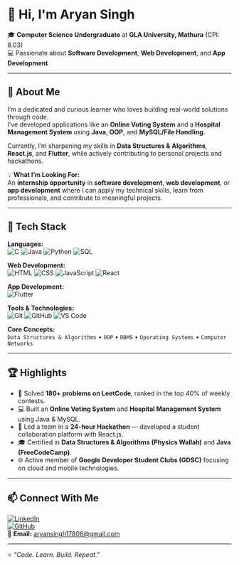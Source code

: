 # 👋 Hi, I'm Aryan Singh  

🎓 **Computer Science Undergraduate** at **GLA University, Mathura** (CPI: 8.03)  
💻 Passionate about **Software Development**, **Web Development**, and **App Development**  

---

## 🚀 About Me  

I’m a dedicated and curious learner who loves building real-world solutions through code.  
I’ve developed applications like an **Online Voting System** and a **Hospital Management System** using **Java**, **OOP**, and **MySQL/File Handling**.  

Currently, I’m sharpening my skills in **Data Structures & Algorithms**, **React.js**, and **Flutter**, while actively contributing to personal projects and hackathons.  

💡 **What I’m Looking For:**  
An **internship opportunity** in **software development**, **web development**, or **app development** where I can apply my technical skills, learn from professionals, and contribute to meaningful projects.

---

## 🧰 Tech Stack  

**Languages:**  
![C](https://img.shields.io/badge/-C-00599C?style=flat&logo=c&logoColor=white)
![Java](https://img.shields.io/badge/-Java-007396?style=flat&logo=java&logoColor=white)
![Python](https://img.shields.io/badge/-Python-3776AB?style=flat&logo=python&logoColor=white)
![SQL](https://img.shields.io/badge/-SQL-4479A1?style=flat&logo=mysql&logoColor=white)

**Web Development:**  
![HTML](https://img.shields.io/badge/-HTML5-E34F26?style=flat&logo=html5&logoColor=white)
![CSS](https://img.shields.io/badge/-CSS3-1572B6?style=flat&logo=css3&logoColor=white)
![JavaScript](https://img.shields.io/badge/-JavaScript-F7DF1E?style=flat&logo=javascript&logoColor=black)
![React](https://img.shields.io/badge/-React-61DAFB?style=flat&logo=react&logoColor=black)

**App Development:**  
![Flutter](https://img.shields.io/badge/-Flutter-02569B?style=flat&logo=flutter&logoColor=white)

**Tools & Technologies:**  
![Git](https://img.shields.io/badge/-Git-F05032?style=flat&logo=git&logoColor=white)
![GitHub](https://img.shields.io/badge/-GitHub-181717?style=flat&logo=github)
![VS Code](https://img.shields.io/badge/-VS%20Code-007ACC?style=flat&logo=visual-studio-code&logoColor=white)

**Core Concepts:**  
`Data Structures & Algorithms` • `OOP` • `DBMS` • `Operating Systems` • `Computer Networks`

---

## 🏆 Highlights  

- 🧠 Solved **180+ problems on LeetCode**, ranked in the top 40% of weekly contests.  
- 💻 Built an **Online Voting System** and **Hospital Management System** using Java & MySQL.  
- 🥇 Led a team in a **24-hour Hackathon** — developed a student collaboration platform with React.js.  
- 🎓 Certified in **Data Structures & Algorithms (Physics Wallah)** and **Java (FreeCodeCamp)**.  
- 🌐 Active member of **Google Developer Student Clubs (GDSC)** focusing on cloud and mobile technologies.

---

## 📫 Connect With Me  

[![LinkedIn](https://img.shields.io/badge/LinkedIn-Aryan%20Singh-blue?style=flat&logo=linkedin)](https://www.linkedin.com/in/aryan-singh-1a1143325/)  
[![GitHub](https://img.shields.io/badge/GitHub-Aryan--17806-black?style=flat&logo=github)](https://github.com/Aryan-17806)  
📧 **Email:** [aryansingh17806@gmail.com](mailto:aryansingh17806@gmail.com)

---

⭐️ *“Code. Learn. Build. Repeat.”*  
